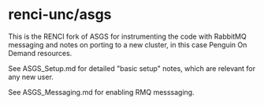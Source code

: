 # renci-unc/asgs

This is the RENCI fork of ASGS for instrumenting the code with RabbitMQ messaging and notes on porting to a new cluster, in this case Penguin On Demand resources. 

See ASGS_Setup.md for detailed "basic setup" notes, which are relevant for any new user.

See ASGS_Messaging.md for enabling RMQ messsaging. 
